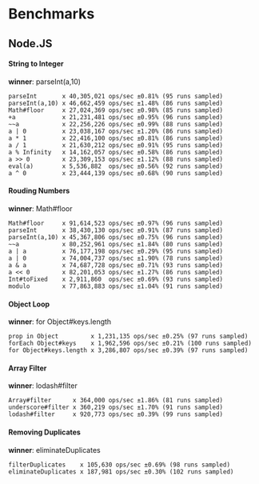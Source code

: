 Benchmarks
==========

Node.JS
-------

#### String to Integer ####

**winner**: parseInt(a,10)

    parseInt       x 40,305,021 ops/sec ±0.81% (95 runs sampled)
    parseInt(a,10) x 46,662,459 ops/sec ±1.48% (86 runs sampled)
    Math#floor     x 27,024,369 ops/sec ±0.98% (85 runs sampled)
    +a             x 21,231,481 ops/sec ±0.95% (96 runs sampled)
    ~~a            x 22,256,226 ops/sec ±0.99% (88 runs sampled)
    a | 0          x 23,038,167 ops/sec ±1.20% (86 runs sampled)
    a * 1          x 22,416,100 ops/sec ±0.81% (86 runs sampled)
    a / 1          x 21,630,212 ops/sec ±0.91% (95 runs sampled)
    a % Infinity   x 14,162,057 ops/sec ±0.58% (86 runs sampled)
    a >> 0         x 23,309,153 ops/sec ±1.12% (88 runs sampled)
    eval(a)        x 5,536,882  ops/sec ±0.56% (92 runs sampled)
    a ^ 0          x 23,444,139 ops/sec ±0.68% (90 runs sampled)

#### Rouding Numbers ####

**winner**: Math#floor

    Math#floor     x 91,614,523 ops/sec ±0.97% (96 runs sampled)
    parseInt       x 38,430,130 ops/sec ±0.91% (87 runs sampled)
    parseInt(a,10) x 45,367,806 ops/sec ±0.75% (96 runs sampled)
    ~~a            x 80,252,961 ops/sec ±1.84% (80 runs sampled)
    a | a          x 76,177,198 ops/sec ±0.29% (95 runs sampled)
    a | 0          x 74,004,737 ops/sec ±1.90% (78 runs sampled)
    a & a          x 74,687,728 ops/sec ±0.71% (93 runs sampled)
    a << 0         x 82,201,053 ops/sec ±1.27% (86 runs sampled)
    Int#toFixed    x 2,911,860  ops/sec ±0.69% (93 runs sampled)
    modulo         x 77,863,883 ops/sec ±1.04% (91 runs sampled)

#### Object Loop ####

**winner**: for Object#keys.length

    prop in Object         x 1,231,135 ops/sec ±0.25% (97 runs sampled)
    forEach Object#keys    x 1,962,596 ops/sec ±0.21% (100 runs sampled)
    for Object#keys.length x 3,286,807 ops/sec ±0.39% (97 runs sampled)

#### Array Filter ####

**winner**: lodash#filter

    Array#filter      x 364,000 ops/sec ±1.86% (81 runs sampled)
    underscore#filter x 360,219 ops/sec ±1.70% (91 runs sampled)
    lodash#filter     x 920,773 ops/sec ±0.39% (99 runs sampled)

#### Removing Duplicates ####

**winner**: eliminateDuplicates

    filterDuplicates    x 105,630 ops/sec ±0.69% (98 runs sampled)
    eliminateDuplicates x 187,981 ops/sec ±0.30% (102 runs sampled)
